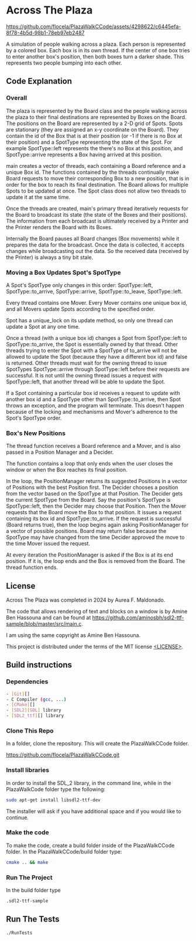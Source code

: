 # Across The Plaza 

https://github.com/flocela/PlazaWalkCCode/assets/4298622/c6445efa-8f78-4b5d-98b1-78eb97eb2487

A simulation of people walking across a plaza. Each person is represented by a colored box. Each box is in its own thread. If the center of one box tries to enter another box's position, then both boxes turn a darker shade. This represents two people bumping into each other.

## Code Explanation

### Overall 

The plaza is represented by the Board class and the people walking across the plaza to their final destinations are represented by Boxes on the Board. The positions on the Board are represented by a 2-D grid of Spots. Spots are stationary (they are assigned an x-y coordinate on the Board). They contain the id of the Box that is at their position (or -1 if there is no Box at their position) and a SpotType representing the state of the Spot. For example SpotType::left represents the there's no Box at this position, and SpotType::arrive represents a Box having arrived at this position.

main creates a vector of threads, each containing a Board reference and a unique Box id.  The functions contained by the threads continually make Board requests to move their corresponding Box to a new position, that is in order for the box to reach its final destination. The Board allows for multiple Spots to be updated at once. The Spot class does not allow two threads to update it at the same time.

Once the threads are created, main's primary thread iteratively requests for the Board to broadcast its state (the state of the Boxes and their positions). The information from each broadcast is ultimately received by a Printer and the Printer renders the Board with its Boxes.

Internally the Board pauses all Board changes (Box movements) while it prepares the data for the broadcast. Once the data is collected, it accepts changes while broadcasting out the data. So the received data (received by the Printer) is always a tiny bit stale.

### Moving a Box Updates Spot's SpotType

A Spot's SpotType only changes in this order: SpotType::left, SpotType::to_arrive, SpotType::arrive, SpotType::to_leave, SpotType::left.

Every thread contains one Mover. Every Mover contains one unique box id, and all Movers update Spots according to the specified order.

Spot has a unique_lock on its update method, so only one thread can update a Spot at any one time.

Once a thread (with a unique box id) changes a Spot from SpotType::left to SpotType::to_arrive, the Spot is essentially owned by that thread. Other threads trying to enter the Spot with a SpotType of to_arrive will not be allowed to update the Spot (because they have a different box id) and false is returned. Other threads must wait for the owning thread to issue SpotTypes SpotType::arrive through SpotType::left before their requests are successful. It is not until the owning thread issues a request with SpotType::left, that another thread will be able to update the Spot. 

If a Spot containing a particular box id receives a request to update with another box id and a SpotType other than SpotType::to_arrive, then Spot throws an exception, and the program will terminate. This doesn't happen because of the locking and mechanisms and Mover's adherence to the Spot's SpotType order.

### Box's New Positions

The thread function receives a Board reference and a Mover, and is also passed in a Position Manager and a Decider.

The function contains a loop that only ends when the user closes the window or when the Box reaches its final position.

In the loop, the PositionManager returns its suggested Positions in a vector of Positions with the best Position first. The Decider chooses a position from the vector based on the SpotType at that Position. The Decider gets the current SpotType from the Board. Say the position's SpotType is SpotType::left, then the Decider may choose that Position. Then the Mover requests that the Board move the Box to that position. It issues a request containing its box id and SpotType::to_arrive. If the request is successful (Board returns true), then the loop begins again asking PositionManager for a vector of possible positions. Board may return false because the SpotType may have changed from the time Decider approved the move to the time Mover issued the request.

At every iteration the PositionManager is asked if the Box is at its end position. If it is, the loop ends and the Box is removed from the Board. The thread function ends.

## License
Across The Plaza was completed in 2024 by Aurea F. Maldonado.

The code that allows rendering of text and blocks on a window is by Amine Ben Hassouna and can be found at https://github.com/aminosbh/sdl2-ttf-sample/blob/master/src/main.c.

I am using the same copyright as Amine Ben Hassouna.

This project is distributed under the terms of the MIT license
[&lt;LICENSE&gt;](LICENSE).

## Build instructions

### Dependencies

```sh
- [Git][]
- C Compiler (gcc, ...)
- [CMake][]
- [SDL2][SDL] library
- [SDL2_ttf][] library
```

### Clone This Repo

In a folder, clone the repository. This will create the PlazaWalkCCode folder.

https://github.com/flocela/PlazaWalkCCode.git

### Install libraries

In order to install the SDL_2 library, in the command line, while in the PlazaWalkCode folder type the following:

```sh
sudo apt-get install libsdl2-ttf-dev
```

The installer will ask if you have additional space and if you would like to continue.

### Make the code

To make the code, create a build folder inside of the PlazaWalkCCode folder. In the PlazaWalkCCode/build folder type:
```sh
cmake .. && make
```

### Run The Project

In the build folder type

```sh
.sdl2-ttf-sample
```

## Run The Tests

```sh
./RunTests
```

